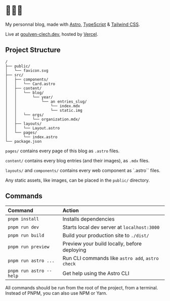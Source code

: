 # 👋👋👋

My personnal blog, made with [Astro](https://docs.astro.build), [TypeScript](https://www.typescriptlang.org/) & [Tailwind CSS](https://tailwindcss.com/).

Live at [goulven-clech.dev](https://goulven-clech.dev), hosted by [Vercel](https://vercel.com/).

## Project Structure

```
/
├── public/
│   └── favicon.svg
├── src/
│   ├── components/
│   │   └── Card.astro
│   ├── content/
│   │   └── blog/
│   │       └── year/
│   │           └── an entries_slug/
│   │               └── index.mdx
│   │               └── static.img
│   │   └── orgs/
│   │       └── organization.mdx/
│   ├── layouts/
│   │   └── Layout.astro
│   └── pages/
│       └── index.astro
└── package.json
```

`pages/` contains every page of this blog as `.astro` files.

`content/` contains every blog entries (and their images), as `.mdx` files.

`layouts/` and `components/` contains every web component as `.astro`` files.

Any static assets, like images, can be placed in the `public/` directory.

## Commands

| Command                 | Action                                           |
| :---------------------- | :----------------------------------------------- |
| `pnpm install`          | Installs dependencies                            |
| `pnpm run dev`          | Starts local dev server at `localhost:3000`      |
| `pnpm run build`        | Build your production site to `./dist/`          |
| `pnpm run preview`      | Preview your build locally, before deploying     |
| `pnpm run astro ...`    | Run CLI commands like `astro add`, `astro check` |
| `pnpm run astro --help` | Get help using the Astro CLI                     |

All commands should be run from the root of the project, from a terminal. Instead of PNPM, you can also use NPM or Yarn.
